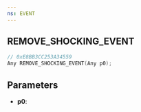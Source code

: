```yaml
---
ns: EVENT
---
```

## REMOVE_SHOCKING_EVENT

```c
// 0xE8BB3CC253A34559
Any REMOVE_SHOCKING_EVENT(Any p0);
```

## Parameters
* **p0**:
